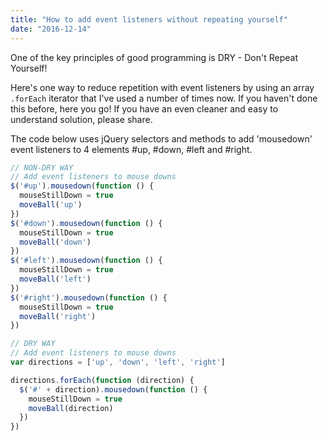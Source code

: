 ```yaml
---
title: "How to add event listeners without repeating yourself"
date: "2016-12-14"
---
```


One of the key principles of good programming is DRY - Don't Repeat Yourself!

Here's one way to reduce repetition with event listeners by using an array `.forEach` iterator that I've used a number of times now. If you haven't done this before, here you go! If you have an even cleaner and easy to understand solution, please share.

The code below uses jQuery selectors and methods to add 'mousedown' event listeners to 4 elements #up, #down, #left and #right.

```js
// NON-DRY WAY
// Add event listeners to mouse downs
$('#up').mousedown(function () {
  mouseStillDown = true
  moveBall('up')
})
$('#down').mousedown(function () {
  mouseStillDown = true
  moveBall('down')
})
$('#left').mousedown(function () {
  mouseStillDown = true
  moveBall('left')
})
$('#right').mousedown(function () {
  mouseStillDown = true
  moveBall('right')
})

// DRY WAY
// Add event listeners to mouse downs
var directions = ['up', 'down', 'left', 'right']

directions.forEach(function (direction) {
  $('#' + direction).mousedown(function () {
    mouseStillDown = true
    moveBall(direction)
  })
})
```

